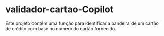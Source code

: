 # validador-cartao-Copilot
Este projeto contém uma função para identificar a bandeira de um cartão de crédito com base no número do cartão fornecido.
